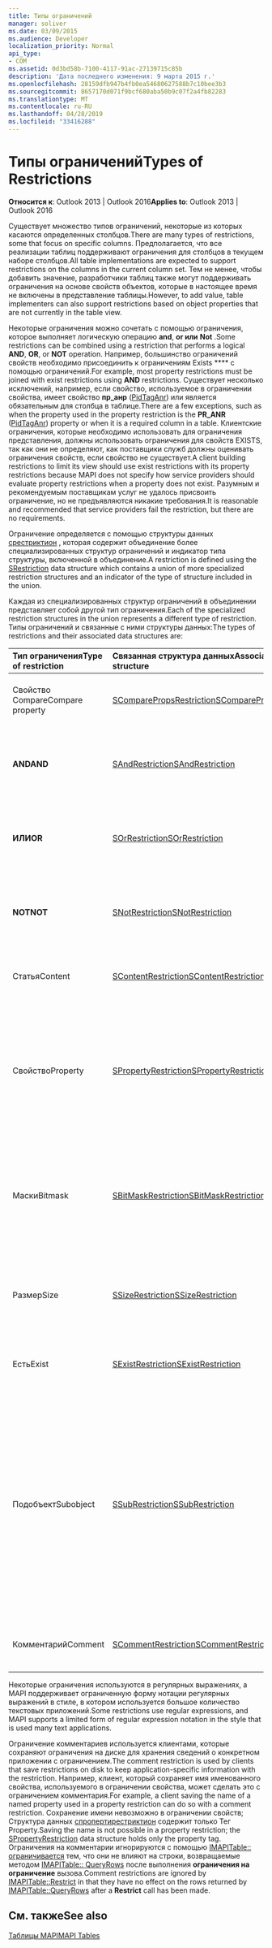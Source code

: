 ```yaml
---
title: Типы ограничений
manager: soliver
ms.date: 03/09/2015
ms.audience: Developer
localization_priority: Normal
api_type:
- COM
ms.assetid: 0d3bd58b-7100-4117-91ac-27139715c85b
description: 'Дата последнего изменения: 9 марта 2015 г.'
ms.openlocfilehash: 28159dfb947b4fb0ea54680627588b7c10bee3b3
ms.sourcegitcommit: 8657170d071f9bcf680aba50b9c07f2a4fb82283
ms.translationtype: MT
ms.contentlocale: ru-RU
ms.lasthandoff: 04/28/2019
ms.locfileid: "33416288"
---
```

# <a name="types-of-restrictions"></a><span data-ttu-id="80cf8-103">Типы ограничений</span><span class="sxs-lookup"><span data-stu-id="80cf8-103">Types of Restrictions</span></span>

  
  
<span data-ttu-id="80cf8-104">**Относится к**: Outlook 2013 | Outlook 2016</span><span class="sxs-lookup"><span data-stu-id="80cf8-104">**Applies to**: Outlook 2013 | Outlook 2016</span></span> 
  
<span data-ttu-id="80cf8-105">Существует множество типов ограничений, некоторые из которых касаются определенных столбцов.</span><span class="sxs-lookup"><span data-stu-id="80cf8-105">There are many types of restrictions, some that focus on specific columns.</span></span> <span data-ttu-id="80cf8-106">Предполагается, что все реализации таблиц поддерживают ограничения для столбцов в текущем наборе столбцов.</span><span class="sxs-lookup"><span data-stu-id="80cf8-106">All table implementations are expected to support restrictions on the columns in the current column set.</span></span> <span data-ttu-id="80cf8-107">Тем не менее, чтобы добавить значение, разработчики таблиц также могут поддерживать ограничения на основе свойств объектов, которые в настоящее время не включены в представление таблицы.</span><span class="sxs-lookup"><span data-stu-id="80cf8-107">However, to add value, table implementers can also support restrictions based on object properties that are not currently in the table view.</span></span>
  
<span data-ttu-id="80cf8-108">Некоторые ограничения можно сочетать с помощью ограничения, которое выполняет логическую операцию **and**, **or или** **Not** .</span><span class="sxs-lookup"><span data-stu-id="80cf8-108">Some restrictions can be combined using a restriction that performs a logical **AND**, **OR**, or **NOT** operation.</span></span> <span data-ttu-id="80cf8-109">Например, большинство ограничений свойств необходимо присоединить к ограничениям Exists \*\*\*\* с помощью ограничений.</span><span class="sxs-lookup"><span data-stu-id="80cf8-109">For example, most property restrictions must be joined with exist restrictions using **AND** restrictions.</span></span> <span data-ttu-id="80cf8-110">Существует несколько исключений, например, если свойство, используемое в ограничении свойства, имеет свойство **пр_анр** ([PidTagAnr](pidtaganr-canonical-property.md)) или является обязательным для столбца в таблице.</span><span class="sxs-lookup"><span data-stu-id="80cf8-110">There are a few exceptions, such as when the property used in the property restriction is the **PR_ANR** ([PidTagAnr](pidtaganr-canonical-property.md)) property or when it is a required column in a table.</span></span> <span data-ttu-id="80cf8-111">Клиентские ограничения, которые необходимо использовать для ограничения представления, должны использовать ограничения для свойств EXISTS, так как они не определяют, как поставщики служб должны оценивать ограничения свойств, если свойство не существует.</span><span class="sxs-lookup"><span data-stu-id="80cf8-111">A client building restrictions to limit its view should use exist restrictions with its property restrictions because MAPI does not specify how service providers should evaluate property restrictions when a property does not exist.</span></span> <span data-ttu-id="80cf8-112">Разумным и рекомендуемым поставщикам услуг не удалось присвоить ограничение, но не предъявляются никакие требования.</span><span class="sxs-lookup"><span data-stu-id="80cf8-112">It is reasonable and recommended that service providers fail the restriction, but there are no requirements.</span></span> 
  
<span data-ttu-id="80cf8-113">Ограничение определяется с помощью структуры данных [срестриктион](srestriction.md) , которая содержит объединение более специализированных структур ограничений и индикатор типа структуры, включенной в объединение.</span><span class="sxs-lookup"><span data-stu-id="80cf8-113">A restriction is defined using the [SRestriction](srestriction.md) data structure which contains a union of more specialized restriction structures and an indicator of the type of structure included in the union.</span></span> 
  
<span data-ttu-id="80cf8-114">Каждая из специализированных структур ограничений в объединении представляет собой другой тип ограничения.</span><span class="sxs-lookup"><span data-stu-id="80cf8-114">Each of the specialized restriction structures in the union represents a different type of restriction.</span></span> <span data-ttu-id="80cf8-115">Типы ограничений и связанные с ними структуры данных:</span><span class="sxs-lookup"><span data-stu-id="80cf8-115">The types of restrictions and their associated data structures are:</span></span>
  
|<span data-ttu-id="80cf8-116">**Тип ограничения**</span><span class="sxs-lookup"><span data-stu-id="80cf8-116">**Type of restriction**</span></span>|<span data-ttu-id="80cf8-117">**Связанная структура данных**</span><span class="sxs-lookup"><span data-stu-id="80cf8-117">**Associated data structure**</span></span>|<span data-ttu-id="80cf8-118">**Описание**</span><span class="sxs-lookup"><span data-stu-id="80cf8-118">**Description**</span></span>|
|:-----|:-----|:-----|
|<span data-ttu-id="80cf8-119">Свойство Compare</span><span class="sxs-lookup"><span data-stu-id="80cf8-119">Compare property</span></span>  <br/> |[<span data-ttu-id="80cf8-120">SComparePropsRestriction</span><span class="sxs-lookup"><span data-stu-id="80cf8-120">SComparePropsRestriction</span></span>](scomparepropsrestriction.md) <br/> |<span data-ttu-id="80cf8-121">Сравнивает два свойства одного и того же типа.</span><span class="sxs-lookup"><span data-stu-id="80cf8-121">Compares two properties of the same type.</span></span>  <br/> |
|<span data-ttu-id="80cf8-122">**AND**</span><span class="sxs-lookup"><span data-stu-id="80cf8-122">**AND**</span></span> <br/> |[<span data-ttu-id="80cf8-123">SAndRestriction</span><span class="sxs-lookup"><span data-stu-id="80cf8-123">SAndRestriction</span></span>](sandrestriction.md) <br/> |<span data-ttu-id="80cf8-124">Выполняет логическую операцию **и** над двумя или более ограничениями.</span><span class="sxs-lookup"><span data-stu-id="80cf8-124">Performs a logical **AND** operation on two or more restrictions.</span></span>  <br/> |
|<span data-ttu-id="80cf8-125">**ИЛИ**</span><span class="sxs-lookup"><span data-stu-id="80cf8-125">**OR**</span></span> <br/> |[<span data-ttu-id="80cf8-126">SOrRestriction</span><span class="sxs-lookup"><span data-stu-id="80cf8-126">SOrRestriction</span></span>](sorrestriction.md) <br/> |<span data-ttu-id="80cf8-127">Выполняет операцию логического \*\*\*\* действия над двумя или более ограничениями.</span><span class="sxs-lookup"><span data-stu-id="80cf8-127">Performs a logical **OR** operation on two or more restrictions.</span></span>  <br/> |
|<span data-ttu-id="80cf8-128">**NOT**</span><span class="sxs-lookup"><span data-stu-id="80cf8-128">**NOT**</span></span> <br/> |[<span data-ttu-id="80cf8-129">SNotRestriction</span><span class="sxs-lookup"><span data-stu-id="80cf8-129">SNotRestriction</span></span>](snotrestriction.md) <br/> |<span data-ttu-id="80cf8-130">Выполняет операцию логического действия **не** над двумя или более ограничениями.</span><span class="sxs-lookup"><span data-stu-id="80cf8-130">Performs a logical **NOT** operation on two or more restrictions.</span></span>  <br/> |
|<span data-ttu-id="80cf8-131">Статья</span><span class="sxs-lookup"><span data-stu-id="80cf8-131">Content</span></span>  <br/> |[<span data-ttu-id="80cf8-132">SContentRestriction</span><span class="sxs-lookup"><span data-stu-id="80cf8-132">SContentRestriction</span></span>](scontentrestriction.md) <br/> |<span data-ttu-id="80cf8-133">Определяет расположение указанных данных.</span><span class="sxs-lookup"><span data-stu-id="80cf8-133">Locates specified data.</span></span>  <br/> |
|<span data-ttu-id="80cf8-134">Свойство</span><span class="sxs-lookup"><span data-stu-id="80cf8-134">Property</span></span>  <br/> |[<span data-ttu-id="80cf8-135">SPropertyRestriction</span><span class="sxs-lookup"><span data-stu-id="80cf8-135">SPropertyRestriction</span></span>](spropertyrestriction.md) <br/> |<span data-ttu-id="80cf8-136">Задает определенное значение свойства в качестве критерия для сравнения.</span><span class="sxs-lookup"><span data-stu-id="80cf8-136">Specifies a particular property value as criteria for matching.</span></span> <span data-ttu-id="80cf8-137">Можно использовать, например, для поиска определенного типа вложения.</span><span class="sxs-lookup"><span data-stu-id="80cf8-137">Can be used, for example, to search for a particular type of attachment.</span></span>  <br/> |
|<span data-ttu-id="80cf8-138">Маски</span><span class="sxs-lookup"><span data-stu-id="80cf8-138">Bitmask</span></span>  <br/> |[<span data-ttu-id="80cf8-139">SBitMaskRestriction</span><span class="sxs-lookup"><span data-stu-id="80cf8-139">SBitMaskRestriction</span></span>](sbitmaskrestriction.md) <br/> |<span data-ttu-id="80cf8-140">ПриМеняет битовую маску к свойству ПТ_ЛОНГ, как правило, для определения того, установлены ли определенные флаги.</span><span class="sxs-lookup"><span data-stu-id="80cf8-140">Applies a bitmask to a PT_LONG property, typically to determine whether particular flags are set.</span></span>  <br/> |
|<span data-ttu-id="80cf8-141">Размер</span><span class="sxs-lookup"><span data-stu-id="80cf8-141">Size</span></span>  <br/> |[<span data-ttu-id="80cf8-142">SSizeRestriction</span><span class="sxs-lookup"><span data-stu-id="80cf8-142">SSizeRestriction</span></span>](ssizerestriction.md) <br/> |<span data-ttu-id="80cf8-143">Проверяет размер свойства с помощью стандартных реляционных операторов.</span><span class="sxs-lookup"><span data-stu-id="80cf8-143">Tests the size of a property using standard relational operators.</span></span>  <br/> |
|<span data-ttu-id="80cf8-144">Есть</span><span class="sxs-lookup"><span data-stu-id="80cf8-144">Exist</span></span>  <br/> |[<span data-ttu-id="80cf8-145">SExistRestriction</span><span class="sxs-lookup"><span data-stu-id="80cf8-145">SExistRestriction</span></span>](sexistrestriction.md) <br/> |<span data-ttu-id="80cf8-146">Проверяет, имеет ли объект значение для свойства.</span><span class="sxs-lookup"><span data-stu-id="80cf8-146">Tests whether an object has a value for a property.</span></span>  <br/> |
|<span data-ttu-id="80cf8-147">Подобъект</span><span class="sxs-lookup"><span data-stu-id="80cf8-147">Subobject</span></span>  <br/> |[<span data-ttu-id="80cf8-148">SSubRestriction</span><span class="sxs-lookup"><span data-stu-id="80cf8-148">SSubRestriction</span></span>](ssubrestriction.md) <br/> |<span data-ttu-id="80cf8-149">Используется для поиска по подобъектам или к объектам, доступ к которым невозможен с помощью идентификатора записи, например получателей и вложений.</span><span class="sxs-lookup"><span data-stu-id="80cf8-149">Used for searching through subobjects, or objects that cannot be accessed with an entry identifier, such as recipients and attachments.</span></span> <span data-ttu-id="80cf8-150">Можно использовать, например, для поиска сообщений для определенного получателя.</span><span class="sxs-lookup"><span data-stu-id="80cf8-150">Can be used, for example, to look for messages for a particular recipient.</span></span>  <br/> |
|<span data-ttu-id="80cf8-151">Комментарий</span><span class="sxs-lookup"><span data-stu-id="80cf8-151">Comment</span></span>  <br/> |[<span data-ttu-id="80cf8-152">SCommentRestriction</span><span class="sxs-lookup"><span data-stu-id="80cf8-152">SCommentRestriction</span></span>](scommentrestriction.md) <br/> |<span data-ttu-id="80cf8-153">Связывает объект с набором именованных свойств.</span><span class="sxs-lookup"><span data-stu-id="80cf8-153">Associates an object with a set of named properties.</span></span>  <br/> |
   
<span data-ttu-id="80cf8-154">Некоторые ограничения используются в регулярных выражениях, а MAPI поддерживает ограниченную форму нотации регулярных выражений в стиле, в котором используется большое количество текстовых приложений.</span><span class="sxs-lookup"><span data-stu-id="80cf8-154">Some restrictions use regular expressions, and MAPI supports a limited form of regular expression notation in the style that is used many text applications.</span></span>
  
<span data-ttu-id="80cf8-155">Ограничение комментариев используется клиентами, которые сохраняют ограничения на диске для хранения сведений о конкретном приложении с ограничением.</span><span class="sxs-lookup"><span data-stu-id="80cf8-155">The comment restriction is used by clients that save restrictions on disk to keep application-specific information with the restriction.</span></span> <span data-ttu-id="80cf8-156">Например, клиент, который сохраняет имя именованного свойства, используемого в ограничении свойства, может сделать это с ограничением комментария.</span><span class="sxs-lookup"><span data-stu-id="80cf8-156">For example, a client saving the name of a named property used in a property restriction can do so with a comment restriction.</span></span> <span data-ttu-id="80cf8-157">Сохранение имени невозможно в ограничении свойств; Структура данных [спропертирестриктион](spropertyrestriction.md) содержит только Тег Property.</span><span class="sxs-lookup"><span data-stu-id="80cf8-157">Saving the name is not possible in a property restriction; the [SPropertyRestriction](spropertyrestriction.md) data structure holds only the property tag.</span></span> <span data-ttu-id="80cf8-158">Ограничения на комментарии игнорируются с помощью [IMAPITable:: ограничивается](imapitable-restrict.md) тем, что они не влияют на строки, возвращаемые методом [IMAPITable:: QueryRows](imapitable-queryrows.md) после выполнения **ограничения на ограничение** вызова.</span><span class="sxs-lookup"><span data-stu-id="80cf8-158">Comment restrictions are ignored by [IMAPITable::Restrict](imapitable-restrict.md) in that they have no effect on the rows returned by [IMAPITable::QueryRows](imapitable-queryrows.md) after a **Restrict** call has been made.</span></span> 
  
## <a name="see-also"></a><span data-ttu-id="80cf8-159">См. также</span><span class="sxs-lookup"><span data-stu-id="80cf8-159">See also</span></span>



[<span data-ttu-id="80cf8-160">Таблицы MAPI</span><span class="sxs-lookup"><span data-stu-id="80cf8-160">MAPI Tables</span></span>](mapi-tables.md)

